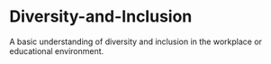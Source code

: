 # Diversity-and-Inclusion
A basic understanding of diversity and inclusion in the workplace or educational environment.
